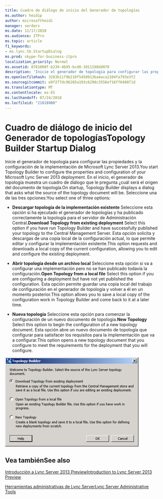 ```yaml
---
title: Cuadro de diálogo de inicio del Generador de topologías
ms.author: heidip
author: microsoftheidi
manager: serdars
ms.date: 11/17/2018
ms.audience: ITPro
ms.topic: article
f1_keywords:
- ms.lync.tb.StartupDialog
ms.prod: skype-for-business-itpro
localization_priority: Normal
ms.assetid: 8761008f-b239-4b95-bcd8-1011198dd070
description: 'Inicie el generador de topología para configurar las propiedades y la configuración de la implementación de Microsoft Lync Server 2013. En el inicio, el generador de topología muestra un cuadro de diálogo que le pregunta ¿cuál será el origen del documento de topología. Seleccione una de las tres opciones:'
ms.openlocfilehash: 3283b11f9b210f5458913ba4aca2104fa793e3f2
ms.sourcegitcommit: e9f277dc96265a193c6298c3556ef16ff640071d
ms.translationtype: MT
ms.contentlocale: es-ES
ms.lasthandoff: 07/24/2018
ms.locfileid: "21018980"
---
```

# <a name="topology-builder-startup-dialog"></a><span data-ttu-id="499c4-105">Cuadro de diálogo de inicio del Generador de topologías</span><span class="sxs-lookup"><span data-stu-id="499c4-105">Topology Builder Startup Dialog</span></span>
 
<span data-ttu-id="499c4-106">Inicie el generador de topología para configurar las propiedades y la configuración de la implementación de Microsoft Lync Server 2013.</span><span class="sxs-lookup"><span data-stu-id="499c4-106">You start Topology Builder to configure the properties and configuration of your Microsoft Lync Server 2013 deployment.</span></span> <span data-ttu-id="499c4-107">En el inicio, el generador de topología muestra un cuadro de diálogo que le pregunta ¿cuál será el origen del documento de topología.</span><span class="sxs-lookup"><span data-stu-id="499c4-107">On startup, Topology Builder displays a dialog that asks what the source of the topology document will be.</span></span> <span data-ttu-id="499c4-108">Seleccione una de las tres opciones:</span><span class="sxs-lookup"><span data-stu-id="499c4-108">You select one of three options:</span></span>
  
- <span data-ttu-id="499c4-109">**Descargar topología de la implementación existente** Seleccione esta opción si ha ejecutado el generador de topologías y ha publicado correctamente la topología para el servidor de Administración Central.</span><span class="sxs-lookup"><span data-stu-id="499c4-109">**Download Topology from existing deployment** Select this option if you have run Topology Builder and have successfully published your topology to the Central Management Server.</span></span> <span data-ttu-id="499c4-110">Esta opción solicita y descargas de una copia local de la configuración actual, lo que permite editar y configurar la implementación existente.</span><span class="sxs-lookup"><span data-stu-id="499c4-110">This option requests and downloads a local copy of the current configuration, allowing you to edit and configure the existing deployment.</span></span>
    
- <span data-ttu-id="499c4-111">**Abrir topología desde un archivo local** Seleccione esta opción si va a configurar una implementación pero no se han publicado todavía la configuración.</span><span class="sxs-lookup"><span data-stu-id="499c4-111">**Open Topology from a local file** Select this option if you are configuring a deployment but have not yet published the configuration.</span></span> <span data-ttu-id="499c4-112">Esta opción permite guardar una copia local del trabajo de configuración en el generador de topología y volver a él en un momento posterior.</span><span class="sxs-lookup"><span data-stu-id="499c4-112">This option allows you to save a local copy of the configuration work in Topology Builder and come back to it at a later time.</span></span>
    
- <span data-ttu-id="499c4-113">**Nueva topología** Seleccione esta opción para comenzar la configuración de un nuevo documento de topología.</span><span class="sxs-lookup"><span data-stu-id="499c4-113">**New Topology** Select this option to begin the configuration of a new topology document.</span></span> <span data-ttu-id="499c4-114">Esta opción abre un nuevo documento de topología que configurar para satisfacer los requisitos para la implementación que va a configurar.</span><span class="sxs-lookup"><span data-stu-id="499c4-114">This option opens a new topology document that you configure to meet the requirements for the deployment that you will configure.</span></span>
    
![Cuadro de diálogo de inicio del Generador de topologías](../../media/Topology_Builder_Startup_Dialog.jpg)
  
## <a name="see-also"></a><span data-ttu-id="499c4-116">Vea también</span><span class="sxs-lookup"><span data-stu-id="499c4-116">See also</span></span>

[<span data-ttu-id="499c4-117">Introducción a Lync Server 2013 Preview</span><span class="sxs-lookup"><span data-stu-id="499c4-117">Introduction to Lync Server 2013 Preview</span></span>](http://technet.microsoft.com/library/99dd6b65-e591-421f-852b-ee9fe9588998.aspx)
  
[<span data-ttu-id="499c4-118">Herramientas administrativas de Lync Server</span><span class="sxs-lookup"><span data-stu-id="499c4-118">Lync Server Administrative Tools</span></span>](http://technet.microsoft.com/library/9b006f93-4f3d-461d-89b8-e80a34fdb3c5.aspx)
